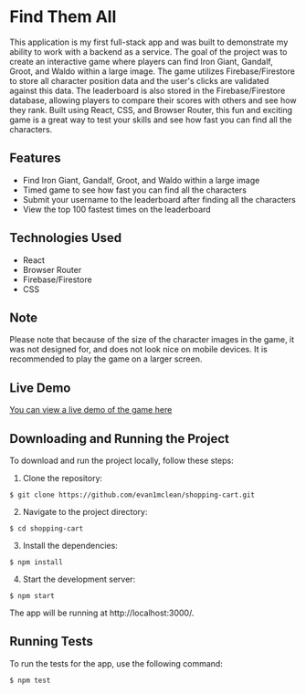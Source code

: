 # Find Them All

This application is my first full-stack app and was built to demonstrate my ability to work with a backend as a service. The goal of the project was to create an interactive game where players can find Iron Giant, Gandalf, Groot, and Waldo within a large image. The game utilizes Firebase/Firestore to store all character position data and the user's clicks are validated against this data. The leaderboard is also stored in the Firebase/Firestore database, allowing players to compare their scores with others and see how they rank. Built using React, CSS, and Browser Router, this fun and exciting game is a great way to test your skills and see how fast you can find all the characters.

## Features

- Find Iron Giant, Gandalf, Groot, and Waldo within a large image
- Timed game to see how fast you can find all the characters
- Submit your username to the leaderboard after finding all the characters
- View the top 100 fastest times on the leaderboard

## Technologies Used

- React
- Browser Router
- Firebase/Firestore
- CSS

## Note

Please note that because of the size of the character images in the game, it was not designed for, and does not look nice on mobile devices. It is recommended to play the game on a larger screen.

## Live Demo

[You can view a live demo of the game here](https://wheres-waldo-9a5bd.web.app/)

## Downloading and Running the Project

To download and run the project locally, follow these steps:

1. Clone the repository:
```
$ git clone https://github.com/evan1mclean/shopping-cart.git
```

2. Navigate to the project directory:
```
$ cd shopping-cart
```

3. Install the dependencies:
```
$ npm install
```

4. Start the development server:
```
$ npm start
```

The app will be running at http://localhost:3000/.

## Running Tests

To run the tests for the app, use the following command:
```
$ npm test
```